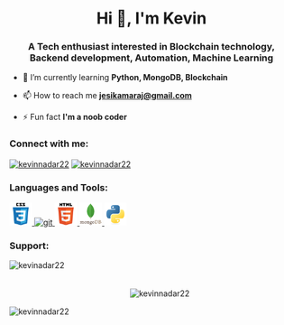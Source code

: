 <h1 align="center">Hi 👋, I'm Kevin</h1>
<h3 align="center">A Tech enthusiast interested in Blockchain technology, Backend development, Automation, Machine Learning</h3>

- 🌱 I’m currently learning **Python, MongoDB, Blockchain**

- 📫 How to reach me **jesikamaraj@gmail.com**

- ⚡ Fun fact **I'm a noob coder**

<h3 align="left">Connect with me:</h3>
<p align="left">
<a href="https://twitter.com/kevinnadar22" target="blank"><img align="center" src="https://raw.githubusercontent.com/rahuldkjain/github-profile-readme-generator/master/src/images/icons/Social/twitter.svg" alt="kevinnadar22" height="30" width="40" /></a>
<a href="https://instagram.com/kevinnadar22" target="blank"><img align="center" src="https://raw.githubusercontent.com/rahuldkjain/github-profile-readme-generator/master/src/images/icons/Social/instagram.svg" alt="kevinnadar22" height="30" width="40" /></a>
</p>

<h3 align="left">Languages and Tools:</h3>
<p align="left"> <a href="https://www.w3schools.com/css/" target="_blank" rel="noreferrer"> <img src="https://raw.githubusercontent.com/devicons/devicon/master/icons/css3/css3-original-wordmark.svg" alt="css3" width="40" height="40"/> </a> <a href="https://git-scm.com/" target="_blank" rel="noreferrer"> <img src="https://www.vectorlogo.zone/logos/git-scm/git-scm-icon.svg" alt="git" width="40" height="40"/> </a> <a href="https://www.w3.org/html/" target="_blank" rel="noreferrer"> <img src="https://raw.githubusercontent.com/devicons/devicon/master/icons/html5/html5-original-wordmark.svg" alt="html5" width="40" height="40"/> </a> <a href="https://www.mongodb.com/" target="_blank" rel="noreferrer"> <img src="https://raw.githubusercontent.com/devicons/devicon/master/icons/mongodb/mongodb-original-wordmark.svg" alt="mongodb" width="40" height="40"/> </a> <a href="https://www.python.org" target="_blank" rel="noreferrer"> <img src="https://raw.githubusercontent.com/devicons/devicon/master/icons/python/python-original.svg" alt="python" width="40" height="40"/> </a> </p>

<h3 align="left">Support:</h3>
<p><a href="https://www.buymeacoffee.com/kevinadar22"> <img align="left" src="https://cdn.buymeacoffee.com/buttons/v2/default-yellow.png" height="50" width="210" alt="kevinadar22" /></a></p><br><br>

<p>&nbsp;<img align="center" src="https://github-readme-stats.vercel.app/api?username=kevinnadar22&show_icons=true&locale=en" alt="kevinnadar22" /></p>

<p><img align="center" src="https://github-readme-streak-stats.herokuapp.com/?user=kevinnadar22&" alt="kevinnadar22" /></p>
